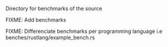 Directory for benchmarks of the source

FIXME: Add benchmarks

FIXME: Differenciate benchmarks per programming language i.e benches/rustlang/example_bench.rs